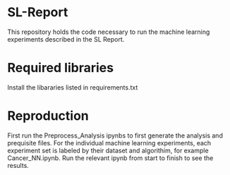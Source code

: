 ﻿# SL-Report
This repository holds the code necessary to run the machine learning experiments described in the SL Report.

# Required libraries
Install the libararies listed in requirements.txt


# Reproduction
First run the Preprocess_Analysis ipynbs to first generate the analysis and prequisite files. For the individual machine learning experiments, each experiment set is labeled by their dataset and algorithim, for example Cancer_NN.ipynb. Run the relevant ipynb from start to finish to see the results.
